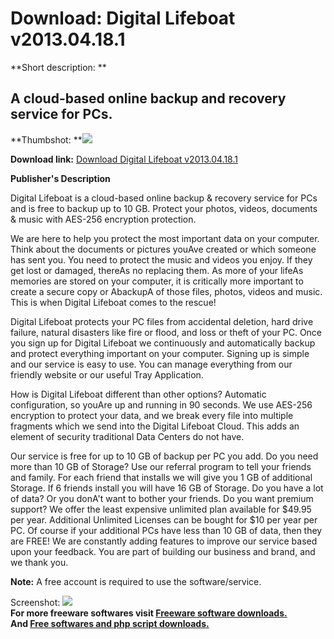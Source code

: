 # Download: Digital Lifeboat v2013.04.18.1

**Short description: **

## A cloud-based online backup and recovery service for PCs.

  
**Thumbshot: **![](http://www.freewarefiles.com/screenshot/dgtllfbt_md.jpg)   
  
**Download link:** [Download Digital Lifeboat v2013.04.18.1](http://freesoftwares.boysofts.com/Digital-Lifeboat_program_74307.html)  
  

**Publisher's Description**  
  

Digital Lifeboat is a cloud-based online backup & recovery service for PCs and
is free to backup up to 10 GB. Protect your photos, videos, documents & music
with AES-256 encryption protection.

We are here to help you protect the most important data on your computer.
Think about the documents or pictures youAve created or which someone has sent
you. You need to protect the music and videos you enjoy. If they get lost or
damaged, thereAs no replacing them. As more of your lifeAs memories are stored
on your computer, it is critically more important to create a secure copy or
AbackupA of those files, photos, videos and music. This is when Digital
Lifeboat comes to the rescue!

Digital Lifeboat protects your PC files from accidental deletion, hard drive
failure, natural disasters like fire or flood, and loss or theft of your PC.
Once you sign up for Digital Lifeboat we continuously and automatically backup
and protect everything important on your computer. Signing up is simple and
our service is easy to use. You can manage everything from our friendly
website or our useful Tray Application.

How is Digital Lifeboat different than other options? Automatic configuration,
so youAre up and running in 90 seconds. We use AES-256 encryption to protect
your data, and we break every file into multiple fragments which we send into
the Digital Lifeboat Cloud. This adds an element of security traditional Data
Centers do not have.

Our service is free for up to 10 GB of backup per PC you add. Do you need more
than 10 GB of Storage? Use our referral program to tell your friends and
family. For each friend that installs we will give you 1 GB of additional
Storage. If 6 friends install you will have 16 GB of Storage. Do you have a
lot of data? Or you donA't want to bother your friends. Do you want premium
support? We offer the least expensive unlimited plan available for $49.95 per
year. Additional Unlimited Licenses can be bought for $10 per year per PC. Of
course if your additional PCs have less than 10 GB of data, then they are
FREE! We are constantly adding features to improve our service based upon your
feedback. You are part of building our business and brand, and we thank you.

**Note:** A free account is required to use the software/service.

  
  
Screenshot: ![](http://www.freewarefiles.com/screenshot/dgtllfbt.jpg)  
**For more freeware softwares visit [Freeware software downloads.](http://freesoftwares.boysofts.com/)**   
**And [Free softwares and php script downloads.](http://www.boysofts.com/)**

